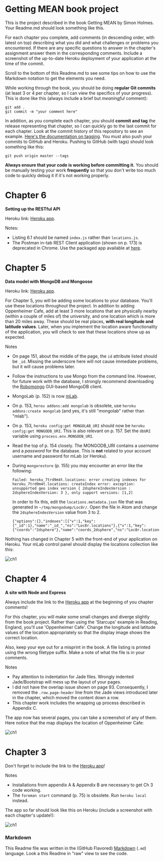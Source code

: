 # Getting MEAN book project

This is the project described in the book Getting MEAN by Simon Holmes. Your Readme.md should look something like this.

For each chapter you complete, add comments (in descending order, with latest on top) describing what you did and what challenges or problems you encountered. If there are any specific questions to answer in the chapter's assignment answer them in the corresponding comments. Include a screenshot of the up-to-date Heroku deployment of your application at the time of the commit.

Scroll to the bottom of this Readme.md to see some tips on how to use the Markdown notation to get the elements you need.

While working through the book, you should be doing **regular Git commits** (at least 3 or 4 per chapter, so I can view the specifics of your progress). This is done like this (always include a brief but *meaningful* comment):

```
git add .
git commit -m "your comment here"
```

In addition, as you complete each chapter, you should **commit and tag** the release representing that chapter, so I can quickly go to the last commit for each chapter. Look at the commit history of this repository to see an example. [Here's the documentation on tagging](https://git-scm.com/book/en/v2/Git-Basics-Tagging). You must also push your commits to GitHub and Heroku. Pushing to GitHub (with tags) should look something like this:

```
git push origin master --tags
```

**Always ensure that your code is working before committing it.** You should be manually testing your work **frequently** so that you don't write too much code to quickly debug it if it's not working properly.

# Chapter 6
**Setting up the RESTful API**

Heroku link: [Heroku app](https://warm-plateau-96144.herokuapp.com/).

Notes:
* Listing 6.1 should be named `index.js` rather than `locations.js`.
* The Postman in-tab REST Client application (shown on p. 173) is deprecated in Chrome. Use the packaged app available at [here](https://www.getpostman.com/).

# Chapter 5
**Data model with MongoDB and Mongoose**

Heroku link: [Heroku app](https://warm-plateau-96144.herokuapp.com/).

For Chapter 5, you will be adding some locations to your database. You'll use these locations throughout the project. In addition to adding Oppenheimer Cafe, add at least 3 more locations that are physically nearby (within a couple of miles of) the university, and one location which is more than 20 miles away. These should be real places, **with real longitude and latitude values**. Later, when you implement the location aware functionality of the application, you will check to see that these locations show up as expected.

Notes
* On page 151, about the middle of the page, the `id` attribute listed should be `_id`. Missing the underscore here will not cause immediate problems, but it will cause problems later.
* Follow the instructions to use Mongo from the command line. However, for future work with the database, I strongly recommend downloading the [Robomongo](https://robomongo.org/) GUI-based MongoDB client.
* MongoLab (p. 152) is now [mLab](http://docs.mlab.com/).
* On p. 153, `herou addons:add mongolab` is obsolete, use `heroku addons:create mongolab` (and yes, it's still "mongolab" rather than "mlab").
* On p. 153, `heroku config:get MONGOLAB_URI` should now be `heroku config:get MONGODB_URI`. This is also relevant on p. 157. Set the `dbURI` variable using `process.env.MONGODB_URI`.
* Read the top of p. 154 closely. The MONGODB_URI contains a *username* and a *password* for the database. This is **not** related to your account username and password for mLab (or Heroku).
* During `mongorestore` (p. 155) you may encounter an error like the following:

    ```
    Failed: heroku_7trd9m4t.locations: error creating indexes for heroku_7trd9m4t.locations: createIndex error: exception: unsupported geo index version { 2dsphereIndexVersion : 2dsphereIndexVersion: 3 }, only support versions: [1,2]
    ```

    In order to fix this, edit the `locations.metadata.json` file that was generated in `~/tmp/mongodump/Loc8r/`. Open the file in Atom and change the `2dsphereIndesVersion` value from 3 to 2.

    ```
    {"options":{},"indexes":[{"v":1,"key":{"_id":1},"name":"_id_","ns":"Loc8r.locations"},{"v":1,"key":{"coords":"2dsphere"},"name":"coords_2dsphere","ns":"Loc8r.locations","background":true,"2dsphereIndexVersion":2}]}
    ```
Nothing has changed in Chapter 5 with the front-end of your application on Heroku. Your mLab control panel should display the locations collection like this:

![ch1](/readme_img/ch5.png)

# Chapter 4
**A site with Node and Express**

Always include the link to the [Heroku app](https://warm-plateau-96144.herokuapp.com/) at the beginning of you chapter comments!

For this chapter, you will make some small changes and diverge slightly from the book project. Rather than using the 'Starcups' example in Reading, England, you'll use 'Oppenheimer Cafe'. Change the longitude and latitude values of the location appropriately so that the display image shows the correct location.

Also, keep your eye out for a misprint in the book. A file listing is printed using the wrong filetype suffix. Make a note of what the file is in your comments.

Notes
* Pay attention to indentation for Jade files. Wrongly indented Jade/Bootstrap will mess up the layout of your pages.
* I did not have the overlap issue shown on page 93. Consequently, I removed the `.row.page-header` line from the Jade views introduced later in the chapter, which moved the content down a row.  
* This chapter work includes the wrapping up process described in Appendix C.

The app now has several pages, you can take a screenshot of any of them. Here notice that the map displays the location of Oppenheimer Cafe:

![ch1](/readme_img/ch4.png)

# Chapter 3

Don't forget to include the link to the [Heroku app](https://warm-plateau-96144.herokuapp.com/)!

Notes
* Installations from appendix A & Appendix B are necessary to get Ch 3 code working.
* The `foreman start` command (p. 75) is obsolete. Run `heroku local` instead.

The app so far should look like this on Heroku (include a screenshot with each chapter's update!):

![ch1](/readme_img/ch3.png)

### Markdown

This Readme file was written in the (GitHub Flavored) [Markdown](https://github.com/adam-p/markdown-here/wiki/Markdown-Cheatsheet) (`.md`) language. Look a this Readme in "raw" view to see the code.
